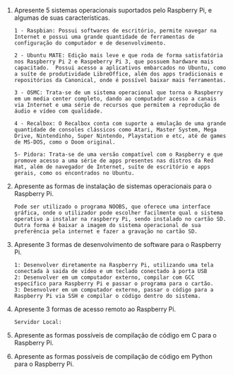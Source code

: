 1. Apresente 5 sistemas operacionais suportados pelo Raspberry Pi, e algumas de suas características.

       1 - Raspbian: Possui softwares de escritório, permite navegar na Internet e possui uma grande quantidade de ferramentas de configuração do computador e de desenvolvimento.

       2 - Ubuntu MATE: Edição mais leve e que roda de forma satisfatória nos Raspberry Pi 2 e Raspeberry Pi 3, que possuem hardware mais capacitado.  Possui acesso a aplicativos embarcados no Ubuntu, como a suíte de produtividade LibreOffice, além dos apps tradicionais e repositórios da Canonical, onde é possível baixar mais ferramentas.

       3 - OSMC: Trata-se de um sistema operacional que torna o Raspberry em um media center completo, dando ao computador acesso a canais via Internet e uma série de recursos que permitem a reprodução de áudio e vídeo com qualidade.

       4 - Recalbox: O Recalbox conta com suporte a emulação de uma grande quantidade de consoles clássicos como Atari, Master System, Mega Drive, Nintendinho, Super Nintendo, Playstation e etc, até de games de MS-DOS, como o Doom original.

       5- Pidora: Trata-se de uma versão compatível com o Raspberry e que promove acesso a uma série de apps presentes nas distros da Red Hat, além de navegador de Internet, suíte de escritório e apps gerais, como os encontrados no Ubuntu.

2. Apresente as formas de instalação de sistemas operacionais para o Raspberry Pi.

       Pode ser utilizado o programa NOOBS, que oferece uma interface gráfica, onde o utilizador pode escolher facilmente qual o sistema operativo a instalar na raspberry Pi, sendo instalado no cartão SD. Outra forma é baixar a imagem do sistema operacional de sua preferência pela internet e fazer a gravação no cartão SD.

3. Apresente 3 formas de desenvolvimento de software para o Raspberry Pi.
       
       1: Desenvolver diretamente na Raspberry Pi, utilizando uma tela conectada à saida de vídeo e um teclado conectado à porta USB          2: Desenvolver em um computador externo, compilar com GCC específico para Raspberry Pi e passar o programa para o cartão. 
       3: Desenvolver em um computador externo, passar o código para a Raspberry Pi via SSH e compilar o código dentro do sistema.

4. Apresente 3 formas de acesso remoto ao Raspberry Pi.
              
       Servidor Local: 
5. Apresente as formas possíveis de compilação de código em C para o Raspberry Pi.

6. Apresente as formas possíveis de compilação de código em Python para o Raspberry Pi.













